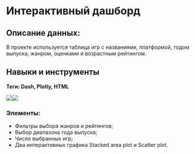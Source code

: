 # Интерактивный дашборд
## Описание данных:
В проекте используется таблица игр с названиями, платформой, годом выпуска, жанром, оценками и возрастным рейтингом.
## Навыки и инструменты
**Теги: Dash, Plotly, HTML**

<img src="https://img.shields.io/badge/HTML-black?style=flat-square&logo=html5&logoColor=red"/><img src="https://img.shields.io/badge/Plotly-black?style=flat-square&logo=plotly&logoColor=blue"/>

###  Элементы:
- Фильтры выбора жанров и рейтингов;
- Выбор диапазона года выпуска;
- Число выбранных игр;
- Два интерактивных графика Stacked area plot и Scatter plot.